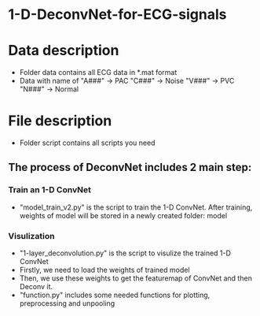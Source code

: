 # 1-D-DeconvNet-for-ECG-signals

# Data description
- Folder data contains all ECG data in *.mat format
- Data with name of 
	"A###" -> PAC
	"C###" -> Noise
	"V###" -> PVC
	"N###" -> Normal

# File description
- Folder script contains all scripts you need

## The process of DeconvNet includes 2 main step:
### Train an 1-D ConvNet
- "model_train_v2.py" is the script to train the 1-D ConvNet. After training, weights of model will be stored in a newly created folder: model

### Visulization
- "1-layer_deconvolution.py" is the script to visulize the trained 1-D ConvNet
- Firstly, we need to load the weights of trained model
- Then, we use these weights to get the featuremap of ConvNet and then Deconv it.
- "function.py" includes some needed functions for plotting, preprocessing and unpooling


